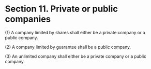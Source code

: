 # Section 11. Private or public companies

\(1\) A company limited by shares shall either be a private company or a public company.

\(2\) A company limited by guarantee shall be a public company.

\(3\) An unlimited company shall either be a private company or a public company.

